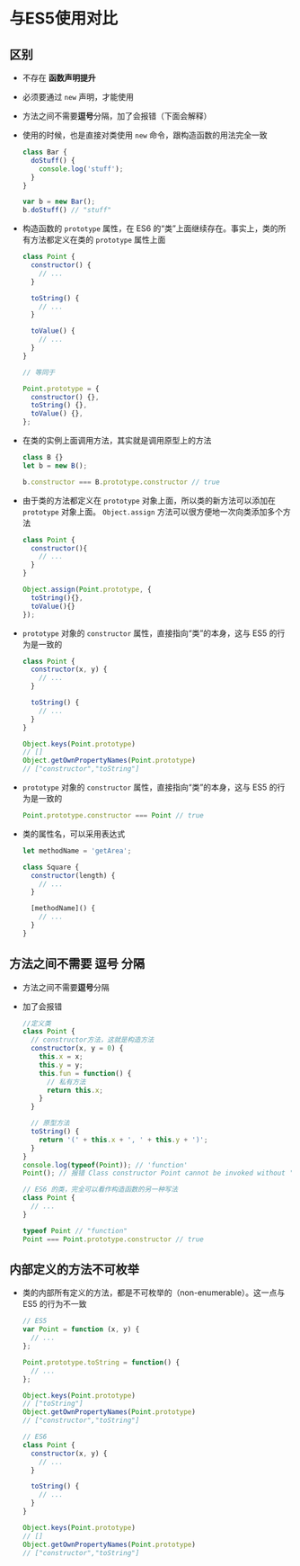 # 与ES5使用对比

## 区别

+ 不存在 **函数声明提升**

+ 必须要通过 `new` 声明，才能使用

+ 方法之间不需要**逗号**分隔，加了会报错（下面会解释）

+ 使用的时候，也是直接对类使用 `new` 命令，跟构造函数的用法完全一致

    ```js
    class Bar {
      doStuff() {
        console.log('stuff');
      }
    }

    var b = new Bar();
    b.doStuff() // "stuff"
    ```

+ 构造函数的 `prototype` 属性，在 ES6 的“类”上面继续存在。事实上，类的所有方法都定义在类的 `prototype` 属性上面

    ```js
    class Point {
      constructor() {
        // ...
      }

      toString() {
        // ...
      }

      toValue() {
        // ...
      }
    }

    // 等同于

    Point.prototype = {
      constructor() {},
      toString() {},
      toValue() {},
    };
    ```

+ 在类的实例上面调用方法，其实就是调用原型上的方法

    ```js
    class B {}
    let b = new B();

    b.constructor === B.prototype.constructor // true
    ```

+ 由于类的方法都定义在 `prototype` 对象上面，所以类的新方法可以添加在 `prototype` 对象上面。 `Object.assign` 方法可以很方便地一次向类添加多个方法

    ```js
    class Point {
      constructor(){
        // ...
      }
    }

    Object.assign(Point.prototype, {
      toString(){},
      toValue(){}
    });
    ```

+ `prototype` 对象的 `constructor` 属性，直接指向“类”的本身，这与 ES5 的行为是一致的

    ```js
    class Point {
      constructor(x, y) {
        // ...
      }

      toString() {
        // ...
      }
    }

    Object.keys(Point.prototype)
    // []
    Object.getOwnPropertyNames(Point.prototype)
    // ["constructor","toString"]
    ```

+ `prototype` 对象的 `constructor` 属性，直接指向“类”的本身，这与 ES5 的行为是一致的

    ```js
    Point.prototype.constructor === Point // true
    ```

+ 类的属性名，可以采用表达式

    ```js
    let methodName = 'getArea';

    class Square {
      constructor(length) {
        // ...
      }

      [methodName]() {
        // ...
      }
    }
    ```

## 方法之间不需要 逗号 分隔

+ 方法之间不需要**逗号**分隔

+ 加了会报错

    ```js
    //定义类
    class Point {
      // constructor方法，这就是构造方法
      constructor(x, y = 0) {
        this.x = x;
        this.y = y;
        this.fun = function() {
          // 私有方法
          return this.x;
        }
      }

      // 原型方法
      toString() {
        return '(' + this.x + ', ' + this.y + ')';
      }
    }
    console.log(typeof(Point)); // 'function'
    Point(); // 报错 Class constructor Point cannot be invoked without 'new'
    ```

    ```js
    // ES6 的类，完全可以看作构造函数的另一种写法
    class Point {
      // ...
    }

    typeof Point // "function"
    Point === Point.prototype.constructor // true
    ```

## 内部定义的方法不可枚举

+ 类的内部所有定义的方法，都是不可枚举的（non-enumerable）。这一点与 ES5 的行为不一致

    ```js
    // ES5
    var Point = function (x, y) {
      // ...
    };

    Point.prototype.toString = function() {
      // ...
    };

    Object.keys(Point.prototype)
    // ["toString"]
    Object.getOwnPropertyNames(Point.prototype)
    // ["constructor","toString"]
    ```

    ```js
    // ES6
    class Point {
      constructor(x, y) {
        // ...
      }

      toString() {
        // ...
      }
    }

    Object.keys(Point.prototype)
    // []
    Object.getOwnPropertyNames(Point.prototype)
    // ["constructor","toString"]
    ```
